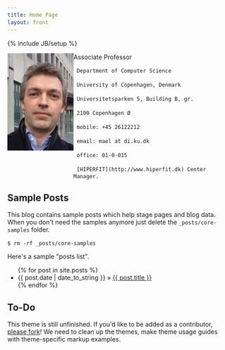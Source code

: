 ```yaml
---
title: Home Page
layout: front
---
```

{% include JB/setup %}

<div class="row-fluid">
  <div class="span4">
     <img width="150" alt="Martin Elsman" align="left" src="/images/elsman.jpg">
  </div>
  <div class="span4">
     Associate Professor

     Department of Computer Science

     University of Copenhagen, Denmark

     Universitetsparken 5, Building B, gr.

     2100 Copenhagen Ø

     mobile: +45 26122212

     email: mael at di.ku.dk

     office: 01-0-015

     [HIPERFIT](http://www.hiperfit.dk) Center Manager.
  </div>
</div>


## Sample Posts

This blog contains sample posts which help stage pages and blog data.
When you don't need the samples anymore just delete the `_posts/core-samples` folder.

    $ rm -rf _posts/core-samples

Here's a sample "posts list".

<ul class="posts">
  {% for post in site.posts %}
    <li><span>{{ post.date | date_to_string }}</span> &raquo; <a href="{{ BASE_PATH }}{{ post.url }}">{{ post.title }}</a></li>
  {% endfor %}
</ul>

## To-Do

This theme is still unfinished. If you'd like to be added as a contributor, [please fork](http://github.com/plusjade/jekyll-bootstrap)!
We need to clean up the themes, make theme usage guides with theme-specific markup examples.
